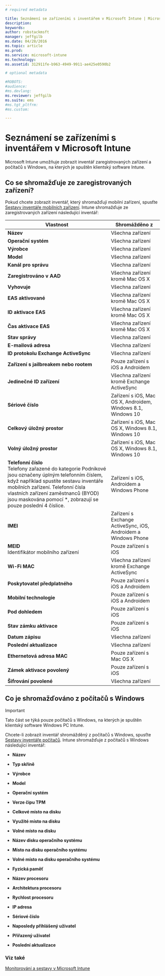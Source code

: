 ```yaml
---
# required metadata

title: Seznámení se zařízeními s inventářem v Microsoft Intune | Microsoft Intune
description:
keywords:
author: robstackmsft
manager: jeffgilb
ms.date: 04/28/2016
ms.topic: article
ms.prod:
ms.service: microsoft-intune
ms.technology:
ms.assetid: 312911fe-b963-4949-9911-ae425e0590b2

# optional metadata

#ROBOTS:
#audience:
#ms.devlang:
ms.reviewer: jeffgilb
ms.suite: ems
#ms.tgt_pltfrm:
#ms.custom:

---
```


# Seznámení se zařízeními s inventářem v Microsoft Intune
Microsoft Intune umožňuje zobrazit inventář zaregistrovaných zařízení a počítačů s Windows, na kterých je spuštěn klientský software Intune.

## Co se shromažďuje ze zaregistrovaných zařízení?
Pokud chcete zobrazit inventář, který shromažďují mobilní zařízení, spusťte [Sestavy inventáře mobilních zařízení](understand-microsoft-intune-operations-by-using-reports.md). Intune shromažďuje ze zaregistrovaných zařízení následující inventář:

|Vlastnost|Shromážděno z|
|------------|-----------------------|
|**Název**|Všechna zařízení|
|**Operační systém**|Všechna zařízení|
|**Výrobce**|Všechna zařízení|
|**Model**|Všechna zařízení|
|**Kanál pro správu**|Všechna zařízení|
|**Zaregistrováno v AAD**|Všechna zařízení kromě Mac OS X|
|**Vyhovuje**|Všechna zařízení|
|**EAS aktivované**|Všechna zařízení kromě Mac OS X|
|**ID aktivace EAS**|Všechna zařízení kromě Mac OS X|
|**Čas aktivace EAS**|Všechna zařízení kromě Mac OS X|
|**Stav správy**|Všechna zařízení|
|**E-mailová adresa**|Všechna zařízení|
|**ID protokolu Exchange ActiveSync**|Všechna zařízení|
|**Zařízení s jailbreakem nebo rootem**|Pouze zařízení s iOS a Androidem|
|**Jedinečné ID zařízení**|Všechna zařízení kromě Exchange ActiveSync|
|**Sériové číslo**|Zařízení s iOS, Mac OS X, Androidem, Windows 8.1, Windows 10|
|**Celkový úložný prostor**|Zařízení s iOS, Mac OS X, Windows 8.1, Windows 10|
|**Volný úložný prostor**|Zařízení s iOS, Mac OS X, Windows 8.1, Windows 10|
|**Telefonní číslo**<br>Telefony zařazené do kategorie Podnikové jsou označeny úplným telefonním číslem, když například spustíte sestavu inventáře mobilních zařízení. Telefonní čísla vlastních zařízení zaměstnanců (BYOD) jsou maskována pomocí &#42;, zobrazují se pouze poslední 4 číslice.|Zařízení s iOS, Androidem a Windows Phone|
|**IMEI**|Zařízení s Exchange ActiveSync, iOS, Androidem a Windows Phone|
|**MEID**<br>Identifikátor mobilního zařízení|Pouze zařízení s iOS|
|**Wi-Fi MAC**|Všechna zařízení kromě Exchange ActiveSync|
|**Poskytovatel předplatného**|Pouze zařízení s iOS a Androidem|
|**Mobilní technologie**|Pouze zařízení s iOS a Androidem|
|**Pod dohledem**|Pouze zařízení s iOS|
|**Stav zámku aktivace**|Pouze zařízení s iOS|
|**Datum zápisu**|Všechna zařízení|
|**Poslední aktualizace**|Všechna zařízení|
|**Ethernetová adresa MAC**|Pouze zařízení s Mac OS X|
|**Zámek aktivace povolený**|Pouze zařízení s iOS|
|**Šifrování povolené**|Všechna zařízení|

## Co je shromažďováno z počítačů s Windows
> [!IMPORTANT]
> Tato část se týká pouze počítačů s Windows, na kterých je spuštěn klientský software Windows PC Intune.

Chcete-li zobrazit inventář shromážděný z počítačů s Windows, spusťte [Sestavy inventáře počítačů](understand-microsoft-intune-operations-by-using-reports.md). Intune shromažďuje z počítačů s Windows následující inventář:

-   **Název**

-   **Typ skříně**

-   **Výrobce**

-   **Model**

-   **Operační systém**

-   **Verze čipu TPM**

-   **Celkové místo na disku**

-   **Využité místo na disku**

-   **Volné místo na disku**

-   **Název disku operačního systému**

-   **Místo na disku operačního systému**

-   **Volné místo na disku operačního systému**

-   **Fyzická paměť**

-   **Název procesoru**

-   **Architektura procesoru**

-   **Rychlost procesoru**

-   **IP adresa**

-   **Sériové číslo**

-   **Naposledy přihlášený uživatel**

-   **Přiřazený uživatel**

-   **Poslední aktualizace**

### Viz také
[Monitorování a sestavy v Microsoft Intune](monitoring-and-reports-with-microsoft-intune.md)



<!--HONumber=May16_HO1-->


